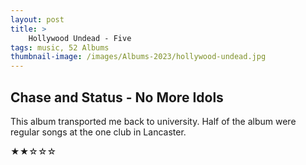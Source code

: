 ```yaml
---
layout: post 
title: >
    Hollywood Undead - Five
tags: music, 52 Albums
thumbnail-image: /images/Albums-2023/hollywood-undead.jpg
---
```


## Chase and Status - No More Idols 

This album transported me back to university. Half of the album were regular songs at the one club in Lancaster. 


★★☆☆☆